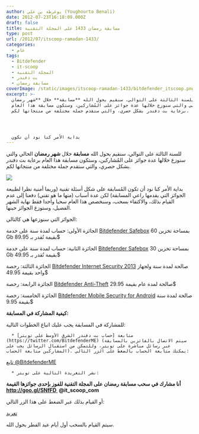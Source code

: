 ```yaml
---
author: يوغرطة بن علي (Youghourta Benali)
date: 2012-07-23T16:18:09.000Z
draft: false
title: مسابقة رمضان 1433 على المجلة التقنية
type: post
url: /2012/07/itscoop-ramadan-1433/
categories:
  - عام
tags:
  - Bitdefender
  - it-scoop
  - المجلة التقنية
  - بت دفندر
  - مسابقة رمضان
coverImage: /static/images/itscoop-ramadan-1433/bitdefender_itscoop.png
excerpt: >-
  للسنة الثالثة على التوالي، سنقيم بحول الله **مسابقة** خلال **شهر رمضان**
  الحالي والتي سنوزع خلالها عدة جوائز على المُشاركين، وستكون مسابقة هذا العام
  برعاية بت دفندر بشكل حصري، والتي ستقدم جملة مختلفة من منتجاتها لكم.




  بداية الأمر كنا نود أن تكون
---
```

للسنة الثالثة على التوالي، سنقيم بحول الله **مسابقة** خلال **شهر رمضان** الحالي والتي سنوزع خلالها عدة جوائز على المُشاركين، وستكون مسابقة هذا العام برعاية بت دفندر بشكل حصري، والتي ستقدم جملة مختلفة من منتجاتها لكم.

![](/static/images/itscoop-ramadan-1433/bitdefender_itscoop.png)

بداية الأمر كنا نود أن تكون المُسابقة على شكل أسئلة تقنية (وربما أمنية نظرا لطبيعة الجوائز التي يقدمها راعي المسابقة) لكن عدة أسباب (منها ما هو تقني) دفعنا إلى عدم القيام بذلك، والاكتفاء بسحب، وسنخصص هذا العام سحبا واحدا فقط نهاية الشهر الفضيل، وستوزع الجوائز حينها.

الجوائز التي سنوزعها هي كالتالي:

الجائزة الأولى: حساب لمدة سنة على خدمة [Bitdefender Safebox](http://www.bitdefender.com/solutions/safebox.html) بمساحة تخزين 60 Gb بقيمة تُقدر بـ 89.95$

الجائزة الثانية: حساب لمدة سنة على خدمة [Bitdefender Safebox](http://www.bitdefender.com/solutions/safebox.html) بمساحة تخزين 30 Gb بقيمة تُقدر بـ 49.95$

الجائزة الثالثة: رخصة [Bitdefender Internet Security 2013](http://www.bitdefender.com/solutions/internet-security.html) صالحة لمدة سنة ولجهاز واحد بقيمة 49.95$

الجائزة الرابعة: رخصة [Bitdefender Anti-Theft](http://www.bitdefender.com/solutions/anti-theft.html) صالحة لمدة عام بقيمة 29.95$

الجائزة الخامسة: رخصة [Bitdefender Mobile Security for Android](http://www.bitdefender.com/solutions/mobile-security-android.html) صالحة لمدة سنة بقيمة 9.95$

**كيفية المشاركة في المسابقة:**

للمشاركة في المسابقة يجب عليك اتباع الخطوات التالية:

~~~
  * متابعة [حساب بت دفندر الشرق الأوسط على تويتر](https://twitter.com/BitdefenderME) (سيتم الاتصال بالفائزين بالمسابقة عبر رسائل مباشرة على تويتر، وللتمكن من استقبال الرسائل يجب على المشاركين متابعة الحساب). يمكنك متابعة الحساب بالضغط على الزر التالي:
~~~

[تابع @BitdefenderME](https://twitter.com/BitdefenderME)

~~~
  * نشر التغريدة التالية على تويتر:
~~~

**أنا مشارك في سحب مسابقة رمضان على المجلة التقنية للفوز بإحدى جوائزها القيمة http://goo.gl/SNfFD  @it_scoop_com**

أو القيام بذلك عبر الضغط على هذا الزر التالي:

[تغريد](https://twitter.com/share)

سيتم القيام بالسحب أول أيام عيد الفطر بحول الله.

